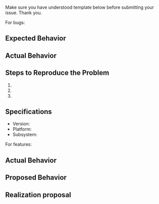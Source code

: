 Make sure you have understood template below before submitting 
your issue. Thank you.

For bugs:

## Expected Behavior
## Actual Behavior
## Steps to Reproduce the Problem
  1.
  1.
  1.
  
## Specifications
  - Version:
  - Platform:
  - Subsystem:

For features:

## Actual Behavior
## Proposed Behavior
## Realization proposal